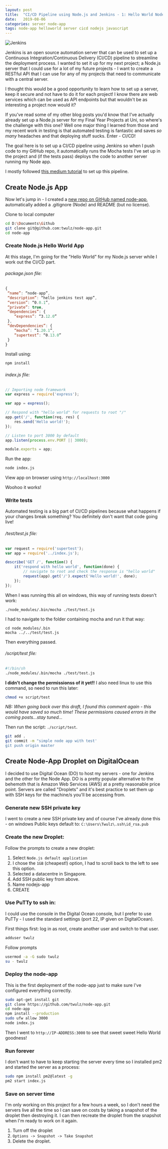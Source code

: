 ```yaml
---
layout: post
title:  "CI/CD Pipeline using Node.js and Jenkins - 1: Hello World Node App"
date:   2019-08-06
categories: server node-app
tags: node-app helloworld server cicd nodejs javascript
---
```


![Jenkins](/images/server/jenkins_logo.png)

Jenkins is an open source automation server that can be used to set up a Continuous Integration/Continuous Delivery (CI/CD) pipeline to streamline the deployment process. I wanted to set it up for my next project; a Node.js server that I could use for a lot of my future projects - I want to create a RESTful API that I can use for any of my projects that need to communicate with a central server. 

<!--more-->

I thought this would be a good opportunity to learn how to set up a server, keep it secure and not have to do it for each project! I know there are web services which can be used as API endpoints but that wouldn't be as interesting a project now would it?

If you've read some of my other blog posts you'd know that I've actually already set up a Node.js server for my Final Year Projects at Uni, so where's the challenge with this one? Well one major thing I learned from those and my recent work in testing is that automated testing is fantastic and saves _so many_ headaches and that deploying stuff sucks. Enter - CI/CD!

The goal here is to set up a CI/CD pipeline using Jenkins so when I push code to my GitHub repo, it automatically runs the Mocha tests I've set up in the project and (if the tests pass) deploys the code to another server running my Node app.

I mostly followed [this medium tutorial][medium-tutorial] to set up this pipeline.

## Create Node.js App

Now let's jump in - I created a [new repo on GitHub named node-app][github-node-app], automatically added a .gitignore (Node) and README (but no license).

Clone to local computer
```sh
cd D:\Documents\Github
git clone git@github.com:twulz/node-app.git
cd node-app
```

### Create Node.js Hello World App

At this stage, I'm going for the "Hello World" for my Node.js server while I work out the CI/CD part.

###### package.json file:
```js
{
 “name”: “node-app”,
 “description”: “hello jenkins test app”,
 “version”: “0.0.1”,
 “private”: true,
 “dependencies”: {
    “express”: “3.12.0”
 },
 “devDependencies”: {
    “mocha”: “1.20.1”,
    “supertest”: “0.13.0”
 }
}
```

Install using:
```sh
npm install
```

###### index.js file:
```js
// Importing node framework
var express = require('express');

var app = express();

// Respond with "hello world" for requests to root "/"
app.get('/', function(req, res) {
    res.send('Hello world!');
});

// Listen to port 3000 by default
app.listen(process.env.PORT || 3000);

module.exports = app;
```

Run the app:
```sh
node index.js
```

View app on browser using `http://localhost:3000`

Woohoo it works!

### Write tests

Automated testing is a big part of CI/CD pipelines because what happens if your changes break something? You definitely don't want that code going live!

###### /test/test.js file:
```js
var request = require('supertest');
var app = require('../index.js');

describe('GET /', function() {
    it('respond with hello world', function(done) {
        // navigate to root and check the response is "hello world"
        request(app).get('/').expect('Hello world!', done);
    });
});
```

When I was running this all on windows, this way of running tests doesn't work:
```
./node_modules/.bin/mocha ./test/test.js
```

I had to navigate to the folder containing mocha and run it that way:
```
cd node_modules/.bin
mocha ../../test/test.js
```
Then everything passed.

###### /script/test file:
```sh
#!/bin/sh
./node_modules/.bin/mocha ./test/test.js
```

**I didn't change the permissionss of it yet!!**
I also need linux to use this command, so need to run this later: 
```sh
chmod +x script/test
```
_NB: When going back over this draft, I found this comment again - this would have saved so much time! These permissions caused errors in the coming posts...stay tuned..._

Then run the script: `./script/test`. 

```sh
git add .
git commit -m "simple node app with test'
git push origin master
```

## Create Node-App Droplet on DigitalOcean

I decided to use Digital Ocean (DO) to host my servers - one for Jenkins and the other for the Node App. DO is a pretty popular alternative to the behemoth that is Amazon Web Services (AWS) at a pretty reasonable price point. Servers are called "Droplets" and it's best practice to set them up with SSH keys for the machine/s you'll be accessing from.

### Generate new SSH private key

I went to create a new SSH private key and of course I've already done this - on windows Public keys default to: `C:\Users\Twulz\.ssh\id_rsa.pub`

### Create the new Droplet:

Follow the prompts to create a new droplet:
1. Select `Node.js default application`
1. I chose the `1GB` (cheapest!) option, I had to scroll back to the left to see this option.
1. Selected a datacentre in Singapore.
1. Add SSH public key from above.
1. Name nodejs-app
1. CREATE

### Use PuTTy to ssh in:
I could use the console in the Digital Ocean console, but I prefer to use PuTTy - I used the standard settings (port 22, IP given on DigitalOcean).

First things first: log in as root, create another user and switch to that user.

```sh
adduser twulz
```

Follow prompts

```sh
usermod -a -G sudo twulz
su - twulz
```

### Deploy the node-app

This is the first deployment of the node-app just to make sure I've configured everything correctly.

```sh
sudo apt-get install git
git clone https://github.com/twulz/node-app.git
cd node-app
npm install --production
sudo ufw allow 3000
node index.js
```

Then I went to `http://IP-ADDRESS:3000` to see that sweet sweet Hello World goodness!

### Run forever
I don't want to have to keep starting the server every time so I installed pm2 and started the server as a process:
```sh
sudo npm install pm2@latest -g
pm2 start index.js
```

### Save on server time
I'm only working on this project for a few hours a week, so I don't need the servers live all the time so I can save on costs by taking a snapshot of the droplet then destroying it. I can then recreate the droplet from the snapshot when I'm ready to work on it again.

1. Turn off the droplet
1. `Options -> Snapshot -> Take Snapshot`
1. Delete the droplet.



[medium-tutorial]: https://medium.com/@mosheezderman/how-to-set-up-ci-cd-pipeline-for-a-node-js-app-with-jenkins-c51581cc783c
[github-node-app]: https://github.com/Twulz/node-app